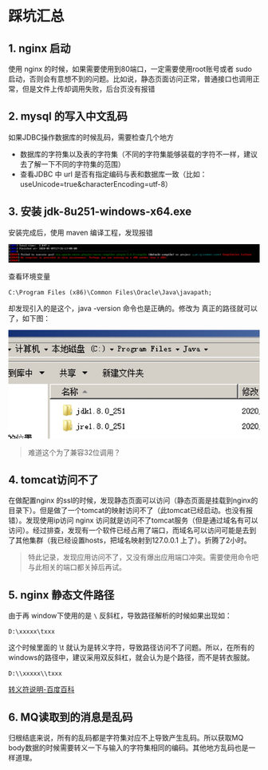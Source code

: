 # 踩坑汇总

## 1. nginx 启动
使用 nginx 的时候，如果需要使用到80端口，一定需要使用root账号或者 sudo 启动，否则会有意想不到的问题。比如说，静态页面访问正常，普通接口也调用正常，但是文件上传却调用失败，后台页没有报错

## 2. mysql 的写入中文乱码
如果JDBC操作数据库的时候乱码，需要检查几个地方

* 数据库的字符集以及表的字符集（不同的字符集能够装载的字符不一样，建议去了解一下不同的字符集的范围）
* 查看JDBC 中 url 是否有指定编码与表和数据库一致（比如：useUnicode=true&characterEncoding=utf-8）

## 3. 安装 jdk-8u251-windows-x64.exe
安装完成后，使用 maven 编译工程，发现报错

![](media/15848712054437/15890192789469.jpg)

查看环境变量

```
C:\Program Files (x86)\Common Files\Oracle\Java\javapath;
```

却发现引入的是这个，java -version 命令也是正确的。修改为 真正的路径就可以了，如下图：

![w300](media/15848712054437/15890194995799.jpg)

> 难道这个为了兼容32位调用？

## 4. tomcat访问不了
在做配置nginx 的ssl的时候，发现静态页面可以访问（静态页面是挂载到nginx的目录下）。但是做了一个tomcat的映射访问不了（此tomcat已经启动。也没有报错）。发现使用ip访问 nginx 访问就是访问不了tomcat服务（但是通过域名有可以访问）。经过排查，发现有一个软件已经占用了端口，而域名可以访问可能是去到了其他集群（我已经设置hosts，把域名映射到127.0.0.1 上了）。折腾了2小时。

> 特此记录，发现应用访问不了，又没有爆出应用端口冲突。需要使用命令吧与此相关的端口都关掉后再试。

## 5. nginx 静态文件路径
由于再 window下使用的是 `\` 反斜杠，导致路径解析的时候如果出现如：

```
D:\xxxxx\txxx
```
这个时候里面的 \t 就认为是转义字符，导致路径访问不了问题。所以，在所有的windows的路径中，建议采用双反斜杠，就会认为是个路径，而不是转衣服就。

```
D:\\xxxxx\\txxx
```

[转义符说明-百度百科](https://baike.baidu.com/item/%E8%BD%AC%E4%B9%89%E5%AD%97%E7%AC%A6)

## 6. MQ读取到的消息是乱码
归根结底来说，所有的乱码都是字符集对应不上导致产生乱码。所以获取MQ body数据的时候需要转义一下与输入的字符集相同的编码。其他地方乱码也是一样道理。




